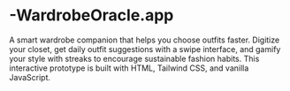 # -WardrobeOracle.app
A smart wardrobe companion that helps you choose outfits faster. Digitize your closet, get daily outfit suggestions with a swipe interface, and gamify your style with streaks to encourage sustainable fashion habits. This interactive prototype is built with HTML, Tailwind CSS, and vanilla JavaScript.
